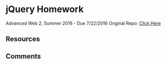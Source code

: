 # jQuery Homework

Advanced Web 2, Summer 2016 - Due 7/22/2016
Original Repo: [Click Here](https://github.com/richardkalehoff/UF-starter-project)

## Resources

## Comments
